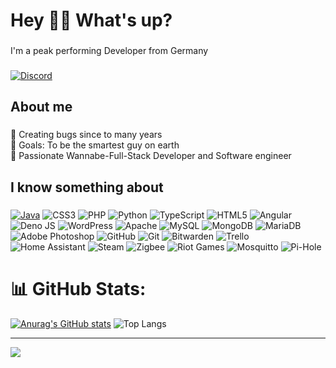 <h1 align="left">Hey 👋🏼 What's up?</h1>

###

<p align="left">I'm a peak performing Developer from Germany</p>

###

[![Discord](https://img.shields.io/badge/Discord-%237289DA.svg?logo=discord&logoColor=white)](https://discord.gg/https://discord.com/users/260388846108147713) 

###

<h2 align="left">About me</h2>

###

<p align="left">🦠 Creating bugs since to many years<br>🎯 Goals: To be the smartest guy on earth<br>📱 Passionate Wannabe-Full-Stack Developer and Software engineer </p>

###

<h2 align="left">I know something about</h2>

###

[![Java](https://img.shields.io/badge/Java-%23ED8B00.svg?logo=openjdk&logoColor=white)](#) ![CSS3](https://img.shields.io/badge/css3-%231572B6.svg?style=flat&logo=css3&logoColor=white) ![PHP](https://img.shields.io/badge/php-%23777BB4.svg?style=flat&logo=php&logoColor=white) ![Python](https://img.shields.io/badge/python-3670A0?style=flat&logo=python&logoColor=ffdd54) ![TypeScript](https://img.shields.io/badge/typescript-%23007ACC.svg?style=flat&logo=typescript&logoColor=white) ![HTML5](https://img.shields.io/badge/html5-%23E34F26.svg?style=flat&logo=html5&logoColor=white) ![Angular](https://img.shields.io/badge/angular-%23DD0031.svg?style=flat&logo=angular&logoColor=white) ![Deno JS](https://img.shields.io/badge/deno%20js-000000?style=flat&logo=deno&logoColor=white) ![WordPress](https://img.shields.io/badge/WordPress-%23117AC9.svg?style=flat&logo=WordPress&logoColor=white) ![Apache](https://img.shields.io/badge/apache-%23D42029.svg?style=flat&logo=apache&logoColor=white) ![MySQL](https://img.shields.io/badge/mysql-4479A1.svg?style=flat&logo=mysql&logoColor=white) ![MongoDB](https://img.shields.io/badge/MongoDB-%234ea94b.svg?style=flat&logo=mongodb&logoColor=white) ![MariaDB](https://img.shields.io/badge/MariaDB-003545?style=flat&logo=mariadb&logoColor=white) ![Adobe Photoshop](https://img.shields.io/badge/adobe%20photoshop-%2331A8FF.svg?style=flat&logo=adobe%20photoshop&logoColor=white) ![GitHub](https://img.shields.io/badge/github-%23121011.svg?style=flat&logo=github&logoColor=white) ![Git](https://img.shields.io/badge/git-%23F05033.svg?style=flat&logo=git&logoColor=white) ![Bitwarden](https://img.shields.io/badge/bitwarden-%23175DDC.svg?style=flat&logo=bitwarden&logoColor=white) ![Trello](https://img.shields.io/badge/Trello-%23026AA7.svg?style=flat&logo=Trello&logoColor=white) ![Home Assistant](https://img.shields.io/badge/home%20assistant-%2341BDF5.svg?style=flat&logo=home-assistant&logoColor=white) ![Steam](https://img.shields.io/badge/steam-%23000000.svg?style=flat&logo=steam&logoColor=white) ![Zigbee](https://img.shields.io/badge/zigbee-%23EB0443.svg?style=flat&logo=zigbee&logoColor=white) ![Riot Games](https://img.shields.io/badge/riotgames-D32936.svg?style=flat&logo=riotgames&logoColor=white) ![Mosquitto](https://img.shields.io/badge/mosquitto-%233C5280.svg?style=flat&logo=eclipsemosquitto&logoColor=white) ![Pi-Hole](https://img.shields.io/badge/pihole-%2396060C.svg?style=flat&logo=pi-hole&logoColor=white)

# 📊 GitHub Stats:

[![Anurag's GitHub stats](https://github-readme-stats.vercel.app/api?username=BungeeDEV)](https://github.com/anuraghazra/github-readme-stats) ![Top Langs](https://github-readme-stats.vercel.app/api/top-langs/?username=BungeeDEV&layout=compact) 

---

[![](https://visitcount.itsvg.in/api?id=BungeeDEV&icon=0&color=2)](https://visitcount.itsvg.in)
